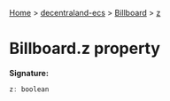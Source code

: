 [Home](./index) &gt; [decentraland-ecs](./decentraland-ecs.md) &gt; [Billboard](./decentraland-ecs.billboard.md) &gt; [z](./decentraland-ecs.billboard.z.md)

# Billboard.z property


**Signature:**
```javascript
z: boolean
```
